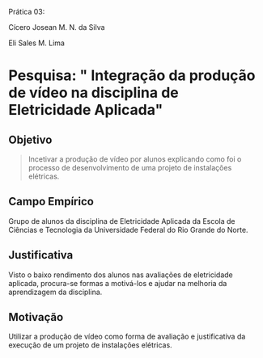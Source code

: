 Prática 03:

Cícero Josean M. N. da Silva

Eli Sales M. Lima

# Pesquisa: " Integração da produção de vídeo na disciplina de Eletricidade Aplicada"

## Objetivo

> Incetivar a produção de vídeo por alunos explicando como foi o processo de desenvolvimento de uma projeto de instalações elétricas.

## Campo Empírico

Grupo de alunos da disciplina de Eletricidade Aplicada da Escola de Ciências e Tecnologia da Universidade Federal do Rio Grande do Norte.

## Justificativa

Visto o baixo rendimento dos alunos nas avaliações de eletricidade aplicada, procura-se formas a motivá-los e ajudar na melhoria da aprendizagem da disciplina. 

## Motivação

Utilizar a produção de vídeo como forma de avaliação e justificativa da execução de um projeto de instalações elétricas.

